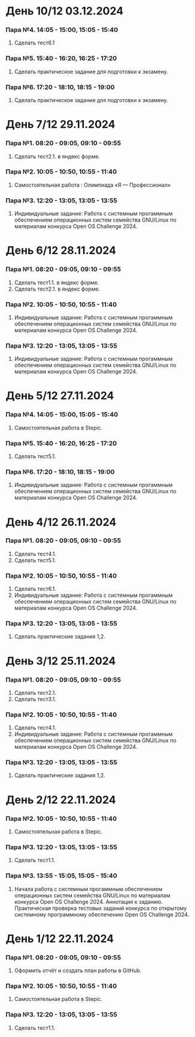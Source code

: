 
# День 10/12 03.12.2024
### Пара №4. 14:05 - 15:00, 15:05 - 15:40 
1. Сделать тест6.1 

### Пара №5. 15:40 - 16:20, 16:25 - 17:20 
1. Сделать практическое задание для подготовки к экзамену.

### Пара №6. 17:20 - 18:10, 18:15 - 19:00

1. Сделать практическое задание для подготовки к экзамену.



# День 7/12 29.11.2024

### Пара №1. 08:20 - 09:05, 09:10 - 09:55
1. Сделать тест2.1. в яндекс форме.


### Пара №2. 10:05 - 10:50, 10:55 - 11:40
1. Самостоятельная работа : Олимпиада «Я — Профессионал»

### Пара №3. 12:20 - 13:05, 13:05 - 13:55
1. Индивидуальные задание: Работа с системным прогаммным обеспечением операционных систем семейства GNU/Linux по материалам конкурса Open OS Challenge 2024.



# День 6/12 28.11.2024

### Пара №1. 08:20 - 09:05, 09:10 - 09:55
1. Сделать тест1.1. в яндекс форме.
2. Сделать тест2.1. в яндекс форме.

### Пара №2. 10:05 - 10:50, 10:55 - 11:40
1. Индивидуальные задание: Работа с системным прогаммным обеспечением операционных систем семейства GNU/Linux по материалам конкурса Open OS Challenge 2024.

### Пара №3. 12:20 - 13:05, 13:05 - 13:55
1. Индивидуальные задание: Работа с системным прогаммным обеспечением операционных систем семейства GNU/Linux по материалам конкурса Open OS Challenge 2024.


# День 5/12 27.11.2024
### Пара №4. 14:05 - 15:00, 15:05 - 15:40
1. Самостоятельная работа в Stepic.

### Пара №5. 15:40 - 16:20, 16:25 - 17:20 
1. Сделать тест5.1.

### Пара №6. 17:20 - 18:10, 18:15 - 19:00

1. Индивидуальные задание: Работа с системным прогаммным обеспечением операционных систем семейства GNU/Linux по материалам конкурса Open OS Challenge 2024.

# День 4/12 26.11.2024


### Пара №1. 08:20 - 09:05, 09:10 - 09:55
1. Сделать тест4.1.
2. Сделать тест5.1.

### Пара №2. 10:05 - 10:50, 10:55 - 11:40
1. Сделать тест6.1.
2. Индивидуальные задание: Работа с системным прогаммным обеспечением операционных систем семейства GNU/Linux по материалам конкурса Open OS Challenge 2024.

### Пара №3. 12:20 - 13:05, 13:05 - 13:55
1. Сделать практические задания 1,2.

# День 3/12 25.11.2024

### Пара №1. 08:20 - 09:05, 09:10 - 09:55
1. Сделать тест2.1.
2. Сделать тест3.1.

### Пара №2. 10:05 - 10:50, 10:55 - 11:40
1. Сделать тест4.1.
2. Индивидуальные задание: Работа с системным прогаммным обеспечением операционных систем семейства GNU/Linux по материалам конкурса Open OS Challenge 2024.

### Пара №3. 12:20 - 13:05, 13:05 - 13:55
1. Сделать практические задания 1,2.

# День 2/12 22.11.2024

### Пара №2. 10:05 - 10:50, 10:55 - 11:40
1. Самостоятельная работа в Stepic.


### Пара №3. 12:20 - 13:05, 13:05 - 13:55
1. Сделать тест1.1.

### Пара №3. 13:55 - 15:05, 15:05 - 15:40
1. Начала работа с системным прогаммным обеспечением операционных систем семейства GNU/Linux по материалам конкурса Open OS Challenge 2024.
Аннотация к заданию. Практическая проверка тестовых заданий конкурса по открытому системному программному обеспечению Open OS Challenge 2024.

# День 1/12 22.11.2024

### Пара №1. 08:20 - 09:05, 09:10 - 09:55
1. Оформить отчёт и создать план работы в GitHub. 



### Пара №2. 10:05 - 10:50, 10:55 - 11:40
1. Самостоятельная работа в Stepic.

### Пара №3. 12:20 - 13:05, 13:05 - 13:55
1. Сделать тест1.1.

